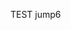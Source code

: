<script type="text/javascript">
  window.location.href='[okex://metaX/dex/swap'</script>
<!-- <meta http-equiv="refresh" content="10;url=okex://metaX/nft/creation"> -->
TEST jump6
